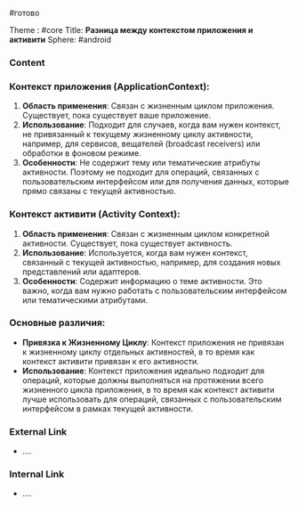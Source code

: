 #готово 

Theme : #core 
Title: **Разница между контекстом приложения и активити**
Sphere: #android 

### Content

### Контекст приложения (ApplicationContext):

1. **Область применения**: Связан с жизненным циклом приложения. Существует, пока существует ваше приложение.
2. **Использование**: Подходит для случаев, когда вам нужен контекст, не привязанный к текущему жизненному циклу активности, например, для сервисов, вещателей (broadcast receivers) или обработки в фоновом режиме.
3. **Особенности**: Не содержит тему или тематические атрибуты активности. Поэтому не подходит для операций, связанных с пользовательским интерфейсом или для получения данных, которые прямо связаны с текущей активностью.

### Контекст активити (Activity Context):

1. **Область применения**: Связан с жизненным циклом конкретной активности. Существует, пока существует активность.
2. **Использование**: Используется, когда вам нужен контекст, связанный с текущей активностью, например, для создания новых представлений или адаптеров.
3. **Особенности**: Содержит информацию о теме активности. Это важно, когда вам нужно работать с пользовательским интерфейсом или тематическими атрибутами.

### Основные различия:

- **Привязка к Жизненному Циклу**: Контекст приложения не привязан к жизненному циклу отдельных активностей, в то время как контекст активити привязан к его активности.
- **Использование**: Контекст приложения идеально подходит для операций, которые должны выполняться на протяжении всего жизненного цикла приложения, в то время как контекст активити лучше использовать для операций, связанных с пользовательским интерфейсом в рамках текущей активности.

### External Link

- ....

### Internal Link

- ....